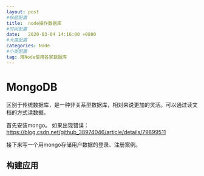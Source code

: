 ```yaml
---
layout: post
#标题配置
title:  node操作数据库
#时间配置
date:   2020-03-04 14:16:00 +0800
#大类配置
categories: Node
#小类配置
tag: 用Node使用各家数据库
---
```


MongoDB
=======
区别于传统数据库，是一种非关系型数据库，相对来说更加的灵活。可以通过读文档的方式读数据。

首先安装mongo。
如果出现错误：
https://blog.csdn.net/github_38974046/article/details/79899511

接下来写一个用mongo存储用户数据的登录、注册案例。

构建应用
-----


